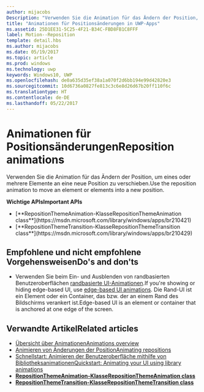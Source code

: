```yaml
---
author: mijacobs
Description: "Verwenden Sie die Animation für das Ändern der Position, um eines oder mehrere Elemente an eine neue Position zu verschieben."
title: "Animationen für Positionsänderungen in UWP-Apps"
ms.assetid: 25D1EE31-5C25-4F21-B34C-FBD8FB1C8FFF
label: Motion--Reposition
template: detail.hbs
ms.author: mijacobs
ms.date: 05/19/2017
ms.topic: article
ms.prod: windows
ms.technology: uwp
keywords: Windows10, UWP
ms.openlocfilehash: de0a635d35ef38a1a070f2d6bb194e99d42820e3
ms.sourcegitcommit: 10d6736a0827fe813c3c6e8d26d67b20ff110f6c
ms.translationtype: HT
ms.contentlocale: de-DE
ms.lasthandoff: 05/22/2017
---
```

# <a name="reposition-animations"></a><span data-ttu-id="47242-104">Animationen für Positionsänderungen</span><span class="sxs-lookup"><span data-stu-id="47242-104">Reposition animations</span></span>

<link rel="stylesheet" href="https://az835927.vo.msecnd.net/sites/uwp/Resources/css/custom.css">

<span data-ttu-id="47242-105">Verwenden Sie die Animation für das Ändern der Position, um eines oder mehrere Elemente an eine neue Position zu verschieben.</span><span class="sxs-lookup"><span data-stu-id="47242-105">Use the reposition animation to move an element or elements into a new position.</span></span>

<div class="important-apis" >
<b><span data-ttu-id="47242-106">Wichtige APIs</span><span class="sxs-lookup"><span data-stu-id="47242-106">Important APIs</span></span></b><br/>
<ul>
<li>[**<span data-ttu-id="47242-107">RepositionThemeAnimation-Klasse</span><span class="sxs-lookup"><span data-stu-id="47242-107">RepositionThemeAnimation class</span></span>**](https://msdn.microsoft.com/library/windows/apps/br210421)</li>
<li>[**<span data-ttu-id="47242-108">RepositionThemeTransition-Klasse</span><span class="sxs-lookup"><span data-stu-id="47242-108">RepositionThemeTransition class</span></span>**](https://msdn.microsoft.com/library/windows/apps/br210429)</li>
</ul>
</div>

## <a name="dos-and-donts"></a><span data-ttu-id="47242-109">Empfohlene und nicht empfohlene Vorgehensweisen</span><span class="sxs-lookup"><span data-stu-id="47242-109">Do's and don'ts</span></span>


-   <span data-ttu-id="47242-110">Verwenden Sie beim Ein- und Ausblenden von randbasierten Benutzeroberflächen [randbasierte UI-Animationen](motion-edgebased.md).</span><span class="sxs-lookup"><span data-stu-id="47242-110">If you're showing or hiding edge-based UI, use [edge-based UI animations](motion-edgebased.md).</span></span> <span data-ttu-id="47242-111">Die Rand-UI ist ein Element oder ein Container, das bzw. der an einem Rand des Bildschirms verankert ist.</span><span class="sxs-lookup"><span data-stu-id="47242-111">Edge-based UI is an element or container that is anchored at one edge of the screen.</span></span>


## <a name="related-articles"></a><span data-ttu-id="47242-112">Verwandte Artikel</span><span class="sxs-lookup"><span data-stu-id="47242-112">Related articles</span></span>

* [<span data-ttu-id="47242-113">Übersicht über Animationen</span><span class="sxs-lookup"><span data-stu-id="47242-113">Animations overview</span></span>](https://msdn.microsoft.com/library/windows/apps/mt187350)
* [<span data-ttu-id="47242-114">Animieren von Änderungen der Position</span><span class="sxs-lookup"><span data-stu-id="47242-114">Animating repositions</span></span>](https://msdn.microsoft.com/library/windows/apps/xaml/jj649434)
* [<span data-ttu-id="47242-115">Schnellstart: Animieren der Benutzeroberfläche mithilfe von Bibliotheksanimationen</span><span class="sxs-lookup"><span data-stu-id="47242-115">Quickstart: Animating your UI using library animations</span></span>](https://msdn.microsoft.com/library/windows/apps/xaml/hh452703)
* [**<span data-ttu-id="47242-116">RepositionThemeAnimation-Klasse</span><span class="sxs-lookup"><span data-stu-id="47242-116">RepositionThemeAnimation class</span></span>**](https://msdn.microsoft.com/library/windows/apps/br210421)
* [**<span data-ttu-id="47242-117">RepositionThemeTransition-Klasse</span><span class="sxs-lookup"><span data-stu-id="47242-117">RepositionThemeTransition class</span></span>**](https://msdn.microsoft.com/library/windows/apps/br210429)


 




